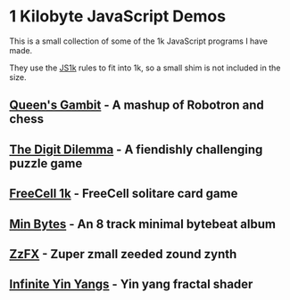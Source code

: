 # 1 Kilobyte JavaScript Demos

This is a small collection of some of the 1k JavaScript programs I have made.

They use the [JS1k](https://js1k.com/) rules to fit into 1k, so a small shim is not included in the size.

## [Queen's Gambit](https://killedbyapixel.github.io/1k/QueensGambit/index_1k.html) -  A mashup of Robotron and chess

## [The Digit Dilemma](https://killedbyapixel.github.io/1k/DigitDilemma/index_1k.html) - A fiendishly challenging puzzle game

## [FreeCell 1k](https://killedbyapixel.github.io/1k/FreeCell1k/index_1k.html) - FreeCell solitare card game

## [Min Bytes](https://killedbyapixel.github.io/1k/MinBytes/index_1k.html) - An 8 track minimal bytebeat album

## [ZzFX](https://killedbyapixel.github.io/1k/ZzFX/index_1k.html) - Zuper zmall zeeded zound zynth

## [Infinite Yin Yangs](https://killedbyapixel.github.io/1k/InfiniteYinYangs/index_1k.html) - Yin yang fractal shader
